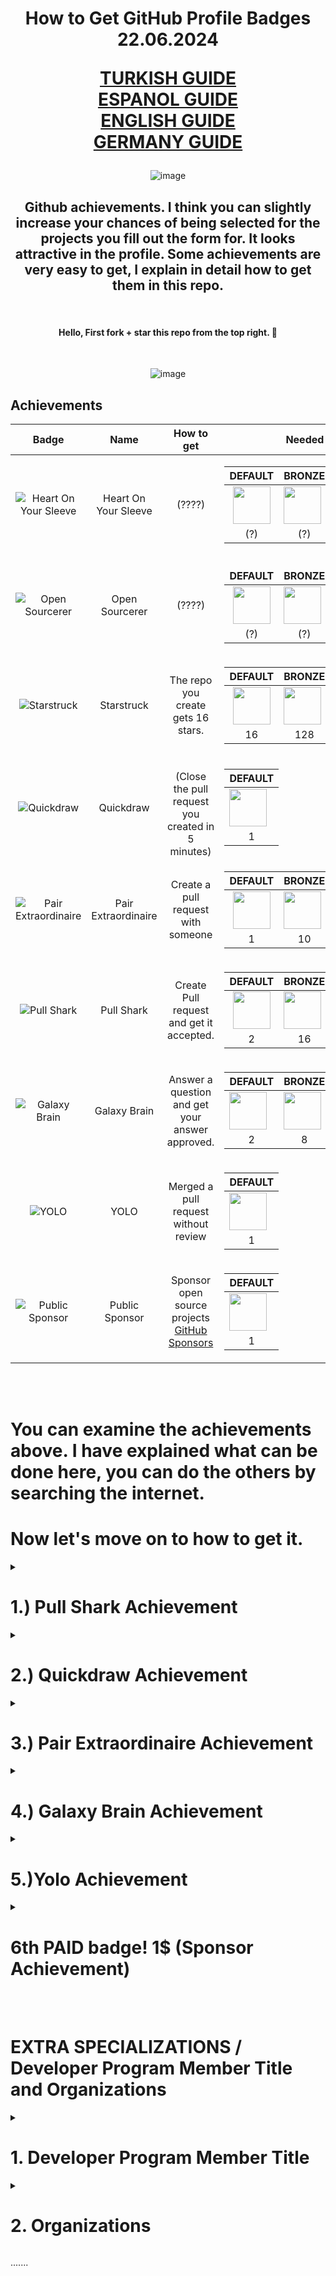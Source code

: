 
<h1 align="center">How to Get GitHub Profile Badges 22.06.2024
  
   [TURKISH GUIDE](https://github.com/enzifiri/GitHub-Achievements/blob/main/Turkish.md) <br>
   [ESPANOL GUIDE](https://github.com/enzifiri/GitHub-Achievements/blob/main/Espanol.md) <br>
   [ENGLISH GUIDE](https://github.com/enzifiri/GitHub-Achievements/blob/main/English.md) <br>
   [GERMANY GUIDE](https://github.com/enzifiri/GitHub-Achievements/blob/main/German.md) <br>
   
 </h1>

<div align="center">
  
![image](https://user-images.githubusercontent.com/76253089/207732664-ad09ce9a-d336-4078-83e2-937c8b644ebe.png)


  


## Github achievements. I think you can slightly increase your chances of being selected for the projects you fill out the form for. It looks attractive in the profile. Some achievements are very easy to get, I explain in detail how to get them in this repo.

<br>

#### Hello, First fork + star this repo from the top right. 🥇
<br>

![image](https://user-images.githubusercontent.com/76253089/206909805-28666435-4b75-4ca0-b44b-83241bcd33dc.png) <br>

</div>

## Achievements

| Badge | Name | How to get | Needed amount |
| :-: | :-: | :-: | :-: |
| ![Heart On Your Sleeve](https://github.githubassets.com/images/modules/profile/achievements/heart-on-your-sleeve-default.png) | Heart On Your Sleeve | (????) | <table> <thead> <tr> <th>DEFAULT</th> <th>BRONZE</th> <th>SILVER</th> <th>GOLD</th> </tr> </thead> <tbody> <tr> <tr> <td align="center"><img src="https://github.githubassets.com/images/modules/profile/achievements/heart-on-your-sleeve-default.png" width="60px"></td> <td><img src="https://github.githubassets.com/images/modules/profile/achievements/heart-on-your-sleeve-bronze.png" width="60px" align="center"></td> <td><img src="https://github.githubassets.com/images/modules/profile/achievements/heart-on-your-sleeve-silver.png" width="60px"></td> <td><img src="https://github.githubassets.com/images/modules/profile/achievements/heart-on-your-sleeve-gold.png" width="60px"></td> </tr> <tr> <td align="center">(?)</td> <td align="center">(?)</td> <td align="center">(?)</td> <td align="center">(?)</td> </tr> </tbody> </table> |
| ![Open Sourcerer](https://github.githubassets.com/images/modules/profile/achievements/open-sourcerer-default.png) | Open Sourcerer | (????) | <table> <thead> <tr> <tr> <th>DEFAULT</th> <th>BRONZE</th> <th>SILVER</th> <th>GOLD</th> </tr> </thead> <tbody> <tr> <tr> <td align="center"><img src="https://github.githubassets.com/images/modules/profile/achievements/open-sourcerer-default.png" width="60px"></td> <td><img src="https://github.githubassets.com/images/modules/profile/achievements/open-sourcerer-bronze.png" width="60px" align="center"></td> <td><img src="https://github.githubassets.com/images/modules/profile/achievements/open-sourcerer-silver.png" width="60px"></td> <td><img src="https://github.githubassets.com/images/modules/profile/achievements/open-sourcerer-gold.png" width="60px"></td> </tr> <tr> <td align="center">(?)</td> <td align="center">(?)</td> <td align="center">(?)</td> <td align="center">(?)</td> </tr> </tbody> </table> |
| ![Starstruck](https://github.githubassets.com/images/modules/profile/achievements/starstruck-default.png) | Starstruck | The repo you create gets 16 stars. | <table> <thead> <thead> <tr> <th>DEFAULT</th> <th>BRONZE</th> <th>SILVER</th> <th>GOLD</th> </tr> </thead> <tbody> <tr> <tbody> <tr> <td align="center"><img src="https://github.githubassets.com/images/modules/profile/achievements/starstruck-default.png" width="60px"></td> <td><img src="https://github.githubassets.com/images/modules/profile/achievements/starstruck-bronze.png" width="60px" align="center"></td> <td><img src="https://github.githubassets.com/images/modules/profile/achievements/starstruck-silver.png" width="60px"></td> <td><img src="https://github.githubassets.com/images/modules/profile/achievements/starstruck-gold.png" width="60px"></td> </tr> <tr> <td align="center">16</td> <td align="center">128</td> <td align="center">512</td> <td align="center">4096</td> </tr> </tbody> </table> |
| ![Quickdraw](https://github.githubassets.com/images/modules/profile/achievements/quickdraw-default.png) | Quickdraw | <br>(Close the pull request you created in 5 minutes) | <table> <thead> <thead> <tr> <th>DEFAULT</th> </tr> </thead> <tbody> <tr> <td><img src="https://github.githubassets.com/images/modules/profile/achievements/quickdraw-default.png" width="60px"></td> </tr> <tr> <td align="center">1</td> </tr> </tbody> </table> |
| ![Pair Extraordinaire](https://github.githubassets.com/images/modules/profile/achievements/pair-extraordinaire-default.png) | Pair Extraordinaire | Create a pull request with someone | <table> <thead> <thead> <tr> <th>DEFAULT</th> <th>BRONZE</th> <th>SILVER</th> <th>GOLD</th> </tr> </thead> <tbody> <tr> <td align="center"><img src="https://github.githubassets.com/images/modules/profile/achievements/pair-extraordinaire-default.png" width="60px"></td> <td><img src="https://github.githubassets.com/images/modules/profile/achievements/pair-extraordinaire-bronze.png" width="60px" align="center"></td> <td><img src="https://github.githubassets.com/images/modules/profile/achievements/pair-extraordinaire-silver.png" width="60px"></td> <td><img src="https://github.githubassets.com/images/modules/profile/achievements/pair-extraordinaire-gold.png" width="60px"></td> </tr> <tr> <td align="center">1</td> <td align="center">10</td> <td align="center">24</td> <td align="center">48</td> </tr> </tbody> </table> |
| ![Pull Shark](https://github.githubassets.com/images/modules/profile/achievements/pull-shark-default.png) | Pull Shark | Create Pull request and get it accepted. | <table> <thead> <tr> <th>DEFAULT</th> <th>BRONZE</th> <th>SILVER</th> <th>GOLD</th> </tr> </thead> <tbody> <tr> <tr> <td align="center"><img src="https://github.githubassets.com/images/modules/profile/achievements/pull-shark-default.png" width="60px"></td> <td><img src="https://github.githubassets.com/images/modules/profile/achievements/pull-shark-bronze.png" width="60px" align="center"></td> <td><img src="https://github.githubassets.com/images/modules/profile/achievements/pull-shark-silver.png" width="60px"></td> <td><img src="https://github.githubassets.com/images/modules/profile/achievements/pull-shark-gold.png" width="60px"></td> </tr> <tr> <td align="center">2</td> <td align="center">16</td> <td align="center">128</td> <td align="center">1024</td> </tr> </tbody> </table> |
| ![Galaxy Brain](https://github.githubassets.com/images/modules/profile/achievements/galaxy-brain-default.png) | Galaxy Brain | Answer a question and get your answer approved.<br> | <table> <thead> <tr> <th>DEFAULT</th> <th>BRONZE</th> <th>SILVER</th> <th>GOLD</th> </tr> </thead> <tbody> <tr> <td><img src="https://github.githubassets.com/images/modules/profile/achievements/galaxy-brain-default.png" width="60px"></td> <td><img src="https://github.githubassets.com/images/modules/profile/achievements/galaxy-brain-bronze.png" width="60px" align="center"></td> <td><img src="https://github.githubassets.com/images/modules/profile/achievements/galaxy-brain-silver.png" width="60px"></td> <td><img src="https://github.githubassets.com/images/modules/profile/achievements/galaxy-brain-gold.png" width="60px"></td> </tr> <tr> <td align="center">2</td> <td align="center">8</td> <td align="center">16</td> <td align="center">32</td> </tr> </tbody> </table>
| ![YOLO](https://github.githubassets.com/images/modules/profile/achievements/yolo-default.png) | YOLO | Merged a pull request without review | <table> <thead> <tr> <th>DEFAULT</th> </tr> </thead> <tbody> <tr> <td><img src="https://github.githubassets.com/images/modules/profile/achievements/yolo-default.png" width="60px"></td> </tr> <tr> <td align="center">1</td> </td> </tr> </tbody> </table> |
| ![Public Sponsor](https://github.githubassets.com/images/modules/profile/achievements/public-sponsor-default.png) | Public Sponsor | Sponsor open source projects [GitHub Sponsors](https://github.com/sponsors) | <table> <thead> <tr> <th>DEFAULT</th> </tr> </thead> </thead> <tbody> <tr> <tr> <td><img src="https://github.githubassets.com/images/modules/profile/achievements/public-sponsor-default.png" width="60px"></td> </tr> <tr> <td align="center">1</td> </tr> </tbody> </table> |

<br>
<br>

# You can examine the achievements above. I have explained what can be done here, you can do the others by searching the internet.

# Now let's move on to how to get it.
<details>
  <summary> <h1>1.) Pull Shark Achievement</summary> </h1>
  
![image](https://user-images.githubusercontent.com/76253089/206911235-310c096c-3a02-4373-9838-88aab91194e0.png)
<h3> You need to create 2 Pull Requests for this achievement. We will perform operations through this repo.

# First fork this repo from the top right, then go to your profile, go to Repositories and enter the Github-Basarimlar repo.</h3>

# Click on the pencil mark and go to the editing stage
![image](https://user-images.githubusercontent.com/76253089/206911370-11792ad3-9289-4719-b2db-e8ed7774288d.png)

# Put a period at the end of the text I marked (.)
![image](https://user-images.githubusercontent.com/76253089/206911480-6ee927f2-0fa7-4d6f-aeea-256d47096e28.png)

# Pull down the page and under Commit changes select "Create a new branch .... start a pull request and press Propose changes
![image](https://user-images.githubusercontent.com/76253089/206911522-a8f4a78e-5ff3-4311-b8fa-bbd444cbf64f.png)

# Here, directly press Create Pull Request
![image](https://user-images.githubusercontent.com/76253089/206911691-2684f01f-4cbf-457d-b6bf-a8ee0a404e7f.png)

# Now you need to send me the Pull Request you created click below
 <h2> <a href="https://github.com/kriptodostu/Github-Basarimlar/compare/" target="_blank">Click here!</a> </h2>
<br>

# Pay attention here It needs to be this way, set it up <br>
  ![image](https://user-images.githubusercontent.com/76253089/206920394-3b685ebc-2ada-4775-826a-86216fd82576.png)
base reposity: kriptodostu/Github-Basarimlar base: main <- kullanıcıiciadin/Github-basarimlar compare: forkismi-patch-1
![image](https://user-images.githubusercontent.com/76253089/206915095-cc3bbff1-d5d0-40bf-bfb2-8d2f9c2ae7ec.png)
# After setting, say Create Pull request and press pull request again on the screen that opens
![image](https://user-images.githubusercontent.com/76253089/206915324-eba6b284-b95f-4db5-b109-2083195a061d.png)

# Repeat this process 2 times. You must create Pull Request 2 times for my success. After I approve, your badges will be defined to your account. You can write tgden for contact @enzifiri
</details>

  
  <details>
  <summary> <h1> 2.) Quickdraw Achievement</summary> </h1>
    <img width="148" alt="quickdraw-default" src="https://user-images.githubusercontent.com/76253089/206917825-c542872e-6413-401d-8076-bbe4786af1cf.png">
    <h3> In this achievement, we need to make a pull request, but this time you will close the pull request you opened by saying close. </h3>
    
    
 # Fork this repo as in Shark Achievement and proceed to edit the forked repo. Then create the pull request.
![image](https://user-images.githubusercontent.com/76253089/206917890-c9634194-5848-417f-bd12-fe7e4c70b4f0.png)
    
<br>
    
 # Then on the page that opens, click on the marked place and close the pull request, it's that simple...
    
![image](https://user-images.githubusercontent.com/76253089/206918372-765a550e-6aba-43f5-9f0d-95595cda51cd.png)
    
  </details>
  
  <details>
  <summary> <h1>3.) Pair Extraordinaire Achievement</summary> </h1>
  
<img width="148" alt="pair-extraordinaire-default" src="https://user-images.githubusercontent.com/76253089/206920463-8e7d274c-f5c2-4193-9194-0355b493f21d.png">

<h3> We will create a pull request for this achievement, you will write the code I gave in the comment section and send the request.

# First fork this repo from the top right, then go to your profile, go to Repositories and enter the Github-Basarimlar repo.</h3>

# Click on the pencil mark and go to the editing stage
![image](https://user-images.githubusercontent.com/76253089/206911370-11792ad3-9289-4719-b2db-e8ed7774288d.png)

# Put a period at the end of the text I marked (.)
![image](https://user-images.githubusercontent.com/76253089/206911480-6ee927f2-0fa7-4d6f-aeea-256d47096e28.png)

# Pull down the page and under Commit changes select "Create a new branch .... start a pull request and paste the command I gave below in the comment section. Press the propose changes button
    
```
Co-authored-by: Kral001 <kral16024@gmail.com>
Co-authored-by: @kriptodostu <kriptodostu@gmail.com>
```
    
![image](https://user-images.githubusercontent.com/76253089/206920157-95529e70-a1f4-4b67-a37d-741550558aca.png)

# Here, directly press Create Pull Request
![image](https://user-images.githubusercontent.com/76253089/206911691-2684f01f-4cbf-457d-b6bf-a8ee0a404e7f.png)

# Now you need to send me the Pull Request you created, click on the text below
 <h2> <a href="https://github.com/kriptodostu/Github-Basarimlar/compare/" target="_blank">Click here!</a> </h2>
<br>

# Pay attention here, you need to edit this part on the screen that opens, you can examine the sample photo and text below. <br>
![image](https://user-images.githubusercontent.com/76253089/206920394-3b685ebc-2ada-4775-826a-86216fd82576.png)

base reposity: kriptodostu/Github-Basarimlar base: main <- kullanıcıiciadin/Github-basarimlar compare: forkismi-patch-1
![image](https://user-images.githubusercontent.com/76253089/206915095-cc3bbff1-d5d0-40bf-bfb2-8d2f9c2ae7ec.png)
# After setting, say Create Pull request and press pull request again on the screen that opens
![image](https://user-images.githubusercontent.com/76253089/206915324-eba6b284-b95f-4db5-b109-2083195a061d.png)

# That's the process. Then wait for your pull request to be approved. If you have any questions, you can ask by tagging me on Rues Community chat @enzifiri
</details>

   
<details>
  <summary> <h1> 4.) Galaxy Brain Achievement </summary> </h1>
  
  <img width="148" alt="galaxy-brain-default" src="https://user-images.githubusercontent.com/76253089/206925619-918db619-98d9-4bdc-aeb1-6aad99d7ba35.png">
  
<br>
  
  ## For this badge, you must answer 2 questions and the question owner must approve your answer.

## First of all, click on the article below, enter a question with a gray tick next to it on the page that opens (the green ones next to it are approved, you cannot get a badge even if you throw them.)
## If there is no question available, contact me on telegram and I will create a new question @enzifiri
<h2> <a href="https://github.com/kriptodostu/Github-Basarimlar/discussions" target="_blank">Click here!</a> </h2>
  
![image](https://user-images.githubusercontent.com/76253089/206925855-b905faa2-b59b-4ac8-948d-2b3023139d13.png)

## Then type any text and press the comment button
![image](https://user-images.githubusercontent.com/76253089/206925984-673f1913-ff44-4421-b7cf-d77a13a4db89.png)

## You have to answer 2 questions for the badge. You cannot answer the same question twice. Go back and answer a different question.

## I write the questions one by one, if there are no questions left, contact me on telegram @enzifiri

  </details>
  
  <details>
  <summary> <h1> 5.)Yolo Achievement </summary> </h1>
    
![image](https://user-images.githubusercontent.com/76253089/207735460-88ac55e1-a1fa-4300-98bf-2bb7a51b3d5d.png)
    
  ## For this badge, you will assign a user to the repo you created, then create a pull request and select the person you added as a reviewer.
  
  # Go to your profile and create a new repo
  
  ![image](https://user-images.githubusercontent.com/76253089/206999008-3cb99795-dffa-4236-9115-ab71acd12304.png)

  # On the screen that opens, make the same settings as below and press create.
  
  ![image](https://user-images.githubusercontent.com/76253089/206999222-87cea311-54c4-4a44-b89f-89c458e5e633.png)

  # Press the places I have marked respectively
  
  ![image](https://user-images.githubusercontent.com/76253089/206999890-4b4f2e6b-4b78-4ab3-9a72-64991da12236.png)
  
  # You need to enter my e-mail address, this allows me to make changes to your repository.
  
  ```
  kriptodostu@gmail.com
  ```
  
![image](https://user-images.githubusercontent.com/76253089/207000155-15560761-0330-40d4-8435-058105bd2b11.png)

  ## Then go back to your repo and edit your repo by pressing the pen button. Put a dot anywhere and pull down to create a pull request.

  ![image](https://user-images.githubusercontent.com/76253089/207000489-86a95a57-7a00-4c70-82dd-8e4da473c7f1.png)

  ## On the page that opens, there is a Reviewers section on the right, add me there and press create pull request
  
  ![image](https://user-images.githubusercontent.com/76253089/207000717-c030e1f1-52f6-4163-b6ce-692463e22af4.png)

  ## Since the repo is yours, you can approve the pull request directly by merge. That was the process

  ![image](https://user-images.githubusercontent.com/76253089/207000883-4ac00127-f57e-440f-9d05-02ba2f404fe9.png)

  ## Attention, if I'm not in the reviewers section, I probably haven't approved your request. Send me your github username on telegram My Telegram is @enzifiri
</details>

  

 <details>
  <summary> <h1> 6th PAID badge! 1$ (Sponsor Achievement) </summary> </h1>
   
![image](https://user-images.githubusercontent.com/76253089/207735554-205d7a96-e594-4975-b14f-fb588abd3aa2.png)

  # Friends, in order to get this badge, you need to sponsor an open source project (it can be a profile, but I recommend the project), I did this by investing 1 dollar in the curl project, if you wish, you can open both the badge and + sponsoring part. You can check my profile below.

  ![image](https://user-images.githubusercontent.com/76253089/207731053-67a9c855-922c-431f-95b1-ead64cb79129.png)

  ![image](https://user-images.githubusercontent.com/76253089/207730963-fb2f906f-c85c-4679-8b63-a832f22e2fec.png)
  
  # Go to the sponsor section of the Curl project, you will click on the sponsor button, you can go directly from the following link
  
  <h2> <a href="https://github.com/sponsors/curl?frequency=one-time&" target="_blank">Click here!</a> </h2>
  
  # Make sure Select a tier is One-Time and type $1 there, then click select.
  
  ![image](https://user-images.githubusercontent.com/76253089/207731463-3aa88971-4b39-458e-bda7-87020f122fe4.png)

  # Then it asks you for card information for payment, after entering that information, there is one last process, do as I mentioned below and press the sponsor curla, that's it...

![image](https://user-images.githubusercontent.com/76253089/207731917-dd355b96-997d-4b39-9370-fa4dcf92af89.png)
   
</details>

<br>
    
<br>
    
<h1> EXTRA SPECIALIZATIONS / Developer Program Member Title and Organizations </h1>

<details>
      
<summary> <h1> 1. Developer Program Member Title </summary> </h1>
  
![image](https://user-images.githubusercontent.com/76253089/207735766-2ebcc4dd-00ac-43d7-9ff8-a33323c883a4.png)

<br>
  
## Hello, you need to have mail + website to get this title. You can reference my website. Go to the link below and press the part I marked.

 <h2> <a href="https://docs.github.com/en/developers/overview/github-developer-program" target="_blank">Site Link</a> </h2>

![image](https://user-images.githubusercontent.com/76253089/207733337-2850692d-0617-4880-8120-81ec735e40de.png)
 
<br>
  
## In the section that opens, the registration screen will open, in the field I have marked, it asks for Email + Website, enter your own address in your email address and the following site in the website section
      
```
https://enzifiri.me/
```

![image](https://user-images.githubusercontent.com/76253089/207736042-f7b4444d-17f2-44c7-acf1-42851c861e10.png)
      
<br>
  
## After entering the information, click Register for the GitHub Developer Program and get your title

![image](https://user-images.githubusercontent.com/76253089/207735976-b677c8e2-92c0-4572-ba65-ec7b5cdf235d.png)

      
</details>


<details>
      
<summary> <h1> 2. Organizations </summary> </h1>

![image](https://user-images.githubusercontent.com/76253089/207739584-a83b6ba5-7067-49b1-a13c-325b7c005039.png)

## You can set up the organizations yourself, I forgot the details (12.09.2023)

</details>

.......
